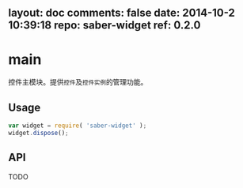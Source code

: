 layout: doc
comments: false
date: 2014-10-2 10:39:18
repo: saber-widget
ref: 0.2.0
---

# main

控件主模块。提供`控件`及`控件实例`的管理功能。


## Usage

``` javascript
var widget = require( 'saber-widget' );
widget.dispose();
```

## API

TODO

